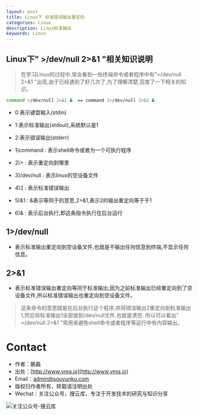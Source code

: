 ```yaml
---
layout: post
title: Linux下 标准错误输出重定向
categories: Linux
description: Linux标准输出
keywords: Linux
---
```

 
## Linux下" >/dev/null 2>&1 "相关知识说明

> 在学习Linux的过程中,常会看到一些终端命令或者程序中有">/dev/null 2>&1 "出现,由于已经遇到了好几次了,为了理解清楚,百度了一下相关的知识。


``` sh
command >/dev/null 2>&1 &  == command 1>/dev/null 2>&1 &
```
 
- 0:表示键盘输入(stdin)
- 1:表示标准输出(stdout),系统默认是1 
- 2:表示错误输出(stderr)


- 1)command : 表示shell命令或者为一个可执行程序
- 2)> : 表示重定向到哪里 
- 3)/dev/null : 表示linux的空设备文件 
- 4)2 : 表示标准错误输出
- 5)&1 : &表示等同于的意思,2>&1,表示2的输出重定向等于于1
- 6)& : 表示后台执行,即这条指令执行在后台运行
 

## 1>/dev/null

- 表示标准输出重定向到空设备文件,也就是不输出任何信息到终端,不显示任何信息。

## 2>&1
- 表示标准错误输出重定向等同于标准输出,因为之前标准输出已经重定向到了空设备文件,所以标准错误输出也重定向到空设备文件。


> 这条命令的意思就是在后台执行这个程序,并将错误输出2重定向到标准输出1,然后将标准输出1全部放到/dev/null文件,也就是清空.
所以可以看出" >/dev/null 2>&1 "常用来避免shell命令或者程序等运行中有内容输出。



# Contact

 - 作者：鹏磊  
 - 出处：[http://www.ymq.io](http://www.ymq.io)  
 - Email：[admin@souyunku.com](admin@souyunku.com)  
 - 版权归作者所有，转载请注明出处
 - Wechat：关注公众号，搜云库，专注于开发技术的研究与知识分享
 
![关注公众号-搜云库](http://www.ymq.io/images/souyunku.png "搜云库")